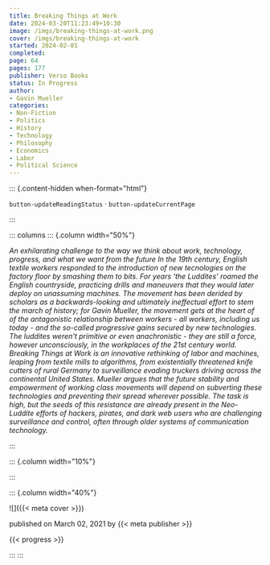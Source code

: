 ```yaml
---
title: Breaking Things at Work
date: 2024-03-20T11:23:49+10:30
image: /imgs/breaking-things-at-work.png
cover: /imgs/breaking-things-at-work
started: 2024-02-01
completed: 
page: 64
pages: 177
publisher: Verso Books
status: In Progress
author: 
- Gavin Mueller
categories:
- Non-Fiction
- Politics
- History
- Technology
- Philosophy
- Economics
- Labor
- Political Science
---
```


::: {.content-hidden when-format="html"}

`button-updateReadingStatus`  · `button-updateCurrentPage`

:::

::: columns
::: {.column width="50%"}

_An exhilarating challenge to the way we think about work, technology, progress, and what we want from the future In the 19th century, English textile workers responded to the introduction of new tecnologies on the factory floor by smashing them to bits. For years 'the Luddites' roamed the English countryside, practicing drills and maneuvers that they would later deploy on unassuming machines. The movement has been derided by scholars as a backwards-looking and ultimately ineffectual effort to stem the march of history; for Gavin Mueller, the movement gets at the heart of of the antagonistic relationship between workers - all workers, including us today - and the so-called progressive gains secured by new technologies. The luddites weren't primitive or even anachronistic - they are still a force, however unconsciously, in the workplaces of the 21st century world. Breaking Things at Work is an innovative rethinking of labor and machines, leaping from textile mills to algorithms, from existentially threatened knife cutters of rural Germany to surveillance evading truckers driving across the continental United States. Mueller argues that the future stability and empowerment of working class movements will depend on subverting these technologies and preventing their spread wherever possible. The task is high, but the seeds of this resistance are already present in the Neo-Luddite efforts of hackers, pirates, and dark web users who are challenging surveillance and control, often through older systems of communication technology._

:::

::: {.column width="10%"}
<!-- empty column to create gap -->
:::

::: {.column width="40%"}

![]({{< meta cover >}})

published on March 02, 2021 by {{< meta publisher >}}

{{< progress >}}

:::
:::
